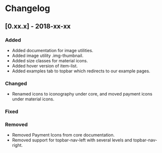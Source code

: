 # Changelog

## [0.xx.x] - 2018-xx-xx

### Added

- Added documentation for image utilities.
- Added image utility .img-thumbnail.
- Added size classes for material icons.
- Added hover version of item-list.
- Added examples tab to topbar which redirects to our example pages.

### Changed

- Renamed icons to iconography under core, and moved payment icons under material icons.

### Fixed

### Removed

- Removed Payment Icons from core documentation.
- Removed support for topbar-nav-left with several levels and topbar-nav-right.
